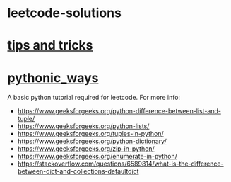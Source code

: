 # leetcode-solutions

# [tips and tricks](src/tools/stips.md)

# [pythonic_ways](src/pythonic_ways.py)
A basic python tutorial required for leetcode.
For more info:
- https://www.geeksforgeeks.org/python-difference-between-list-and-tuple/
- https://www.geeksforgeeks.org/python-lists/
- https://www.geeksforgeeks.org/tuples-in-python/
- https://www.geeksforgeeks.org/python-dictionary/
- https://www.geeksforgeeks.org/zip-in-python/
- https://www.geeksforgeeks.org/enumerate-in-python/
- https://stackoverflow.com/questions/6589814/what-is-the-difference-between-dict-and-collections-defaultdict
